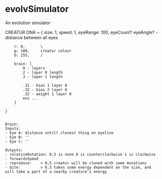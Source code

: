 # evolvSimulator
An evolution simulator






CREATUR
	DNA = {
		size: 1,
		speed: 1,
		eyeRange: 100,
			eyeCount?
			eyeAngle? - distance between all eyes

		r: 0, 		\
		g: 100,	 	creatur colour
		b: 255,		/

		brain: [
			0 - layers
			2 - layer 0 length
			3 - layer 1 length

			.32 - bias 1 layer 0 
			.32 - bias 2 layer 0 
			.32 - weight 1 layer 0
			enz ...
		]

	}


	Brain:
	Inputs:
	- Eye A: distance untill closest thing on eyeline
	- Eye B: ''
	- Eye C: ''

	Outputs: 
	- relativeRotation: 0,5 is none 0 is counterclockwise 1 is clockwise
	- forwardsSpeed
	- reproduce: 	> 0,5 creatur will be cloned with some mutations
	- bite: 		> 0.5 takes some energy dependent on the size, and will take a part of a nearby creature's energy







